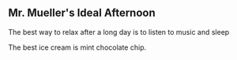 ## Mr. Mueller's Ideal Afternoon

The best way to relax after a long day is to listen to music and sleep 

The best ice cream is mint chocolate chip.